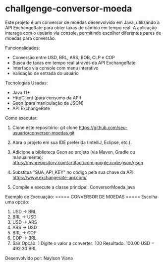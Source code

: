 # challgenge-conversor-moeda

Este projeto é um conversor de moedas desenvolvido em Java, utilizando a API ExchangeRate para obter taxas de câmbio em tempo real. A aplicação interage com o usuário via console, 
permitindo escolher diferentes pares de moedas para conversão.

Funcionalidades:
- Conversão entre USD, BRL, ARS, BOB, CLP e COP
- Busca de taxas em tempo real através da API ExchangeRate
- Interface via console com menu interativo
- Validação de entrada do usuário

Tecnologias Usadas:
- Java 11+
- HttpClient (para consumo da API)
- Gson (para manipulação de JSON)
- API ExchangeRate

Como executar:
1. Clone este repositório:
   git clone https://github.com/seu-usuario/conversor-moedas.git

2. Abra o projeto em sua IDE preferida (IntelliJ, Eclipse, etc.).

3. Adicione a biblioteca Gson ao projeto (via Maven, Gradle ou manualmente):
   https://mvnrepository.com/artifact/com.google.code.gson/gson

4. Substitua "SUA_API_KEY" no código pela sua chave da API:
   https://www.exchangerate-api.com/

5. Compile e execute a classe principal:
   ConversorMoeda.java

Exemplo de Execuação:
===== CONVERSOR DE MOEDAS =====
Escolha uma opção:
1. USD → BRL
2. BRL → USD
3. USD → ARS
4. ARS → USD
5. BRL → COP
6. COP → BRL
7. Sair
Opção: 1
Digite o valor a converter: 100
Resultado: 100.00 USD = 492.30 BRL


Desenvolvido por:
Naylson Viana
